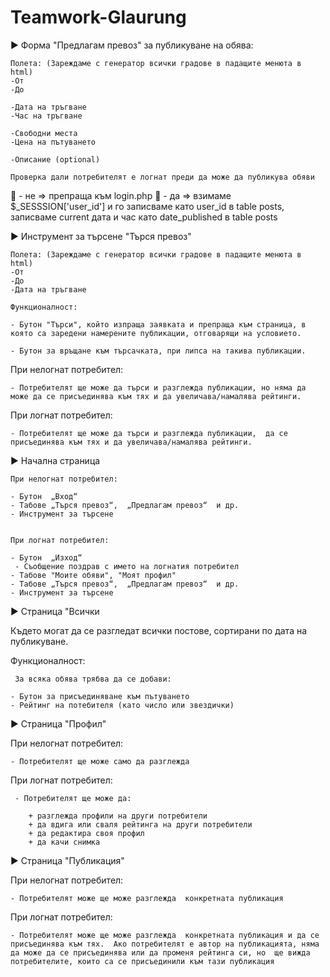 # Teamwork-Glaurung

►	Форма "Предлагам превоз"  за публикуване на обява:

	Полета: (Зареждаме с генератор всички градове в падащите менюта в html)
	-От
	-До

	-Дата на тръгване
	-Час на тръгване

	-Свободни места
	-Цена на пътуването

	-Описание (optional)

	Проверка дали потребителят е логнат преди да може да публикува обяви

	- не  =>  препраща към login.php
	- да => взимаме $_SESSSION['user_id'] и го записваме като user_id в table posts,
			           записваме current дата и час като date_published в table posts
			   

►	Инструмент за търсене "Търся превоз"

	Полета: (Зареждаме с генератор всички градове в падащите менюта в html)
	-От
	-До
	-Дата на тръгване

	Функционалност:

	- Бутон "Търси", който изпраща заявката и препраща към страница, в която са заредени намерените публикации, отговарящи на условието.

	- Бутон за връщане към търсачката, при липса на такива публикации.

При нелогнат потребител:

	- Потребителят ще може да търси и разглежда публикации, но няма да може да се присъединява към тях и да увеличава/намалява рейтинги.

При логнат потребител:

	- Потребителят ще може да търси и разглежда публикации,  да се присъединява към тях и да увеличава/намалява рейтинги.


►	Начална страница 

	При нелогнат потребител:

	- Бутон  „Вход“
	- Табове „Търся превоз“,  „Предлагам превоз“  и др.
	- Инструмент за търсене


	При логнат потребител:

	- Бутон  „Изход“
	 - Съобщение поздрав с името на логнатия потребител
	- Табове "Моите обяви", "Моят профил"
	- Табове „Търся превоз“,  „Предлагам превоз“  и др.
	- Инструмент за търсене

►	Страница "Всички

 Където могат да се разгледат всички постове, сортирани по дата на публикуване.

Функционалност:

	 За всяка обява трябва да се добави:

	- Бутон за присъединяване към пътуването
	- Рейтинг на потебителя (като число или звездички)


►	Страница "Профил" 

При нелогнат потребител:

	- Потребителят ще може само да разглежда

При логнат потребител:

	 - Потребителят ще може да:

		+ разглежда профили на други потребители
		+ да вдига или сваля рейтинга на други потребители
		+ да редактира своя профил
		+ да качи снимка					

►	Страница "Публикация"
 
При нелогнат потребител:

	- Потребителят може ще може разглежда  конкретната публикация

При логнат потребител:

	- Потребителят може ще може разглежда  конкретната публикация и да се присъединява към тях.  Ако потребителят е автор на публикацията, няма да може да се присъединява или да променя рейтинга си, но  ще вижда потребителите, които са се присъединили към тази публикация


